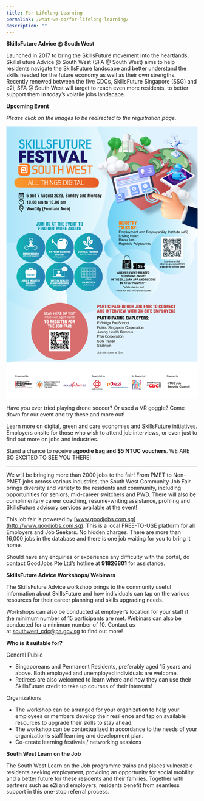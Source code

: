 ```yaml
---
title: For Lifelong Learning
permalink: /what-we-do/for-lifelong-learning/
description: ""
---
```

**SkillsFuture Advice @ South West**

Launched in 2017 to bring the SkillsFuture movement into the heartlands, SkillsFuture Advice @ South West (SFA @ South West) aims to help residents navigate the SkillsFuture landscape and better understand the skills needed for the future economy as well as their own strengths. Recently renewed between the five CDCs, SkillsFuture Singapore (SSG) and e2i, SFA @ South West will target to reach even more residents, to better support them in today’s volatile jobs landscape.

**Upcoming Event** 

*Please click on the images to be redirected to the registration page.*

<a href="https://go.gov.sg/swsff2023">
<img src="/images/What%20We%20Do/For%20Lifelong%20Learning/skillsfuture%20festival%20@%20sw_edm-01.jpg"></a>


Have you ever tried playing drone soccer? Or used a VR goggle? Come down for our event and try these and more out!

Learn more on digital, green and care economies and SkillsFuture initiatives. Employers onsite for those who wish to attend job interviews, or even just to find out more on jobs and industries.
       
Stand a chance to receive a**goodie bag and $5 NTUC vouchers**. WE ARE SO EXCITED TO SEE YOU THERE!


-----------------------------------------------
We will be bringing more than 2000 jobs to the fair! From PMET to Non-PMET jobs across various industries, the South West Community Job Fair brings diversity and variety to the residents and community, including opportunities for seniors, mid-career switchers and PWD. There will also be complimentary career coaching, resume-writing assistance, profiling and SkillsFuture advisory services available at the event!

This job fair is powered by [www.goodjobs.com.sg](http://www.goodjobs.com.sg). This is a local FREE-TO-USE platform for all Employers and Job Seekers. No hidden charges. There are more than 16,000 jobs in the database and there is one job waiting for you to bring it home.

Should have any enquiries or experience any difficulty with the portal, do contact GoodJobs Pte Ltd’s hotline at **91826801** for assistance.

**SkillsFuture Advice Workshops/ Webinars**

The SkillsFuture Advice workshop brings to the community useful information about SkillsFuture and how individuals can tap on the various resources for their career planning and skills upgrading needs.

Workshops can also be conducted at employer’s location for your staff if the minimum number of 15 participants are met.&nbsp;Webinars can also be conducted for a minimum number of 10. Contact us at&nbsp;[southwest\_cdc@pa.gov.sg](mailto:southwest_cdc@pa.gov.sg)&nbsp;to find out more!

**Who is it suitable for?**

General Public

*   Singaporeans and Permanent Residents, preferably aged 15 years and above. Both employed and unemployed individuals are welcome.
*   Retirees are also welcomed to learn where and how they can use their SkillsFuture credit to take up courses of their interests!

Organizations

*   The workshop can be arranged for your organization to help your employees or members develop their resilience and tap on available resources to upgrade their skills to stay ahead.
*   The workshop can be contextualized in accordance to the needs of your organization’s staff learning and development plan.
*   Co-create learning festivals / networking sessions  
    

**South West Learn on the Job**&nbsp;

The South West Learn on the Job programme trains and places vulnerable residents seeking employment, providing an opportunity for social mobility and a better future for these residents and their families. Together with partners such as e2i and employers, residents benefit from seamless support in this one-stop referral process.